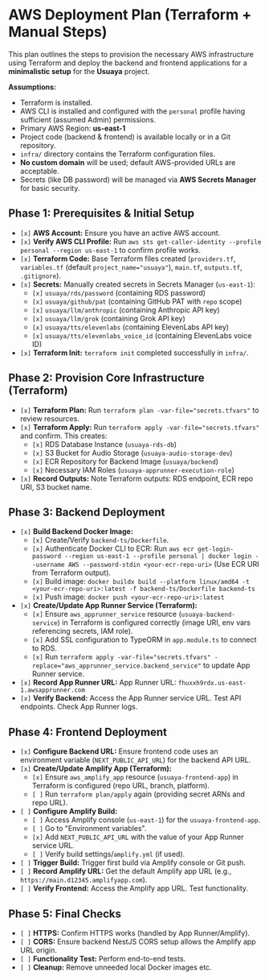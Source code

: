 # AWS Deployment Plan (Terraform + Manual Steps)

This plan outlines the steps to provision the necessary AWS infrastructure using Terraform and deploy the backend and frontend applications for a **minimalistic setup** for the **Usuaya** project.

**Assumptions:**

*   Terraform is installed.
*   AWS CLI is installed and configured with the `personal` profile having sufficient (assumed Admin) permissions.
*   Primary AWS Region: **us-east-1**
*   Project code (backend & frontend) is available locally or in a Git repository.
*   `infra/` directory contains the Terraform configuration files.
*   **No custom domain** will be used; default AWS-provided URLs are acceptable.
*   Secrets (like DB password) will be managed via **AWS Secrets Manager** for basic security.

## Phase 1: Prerequisites & Initial Setup

*   `[x]` **AWS Account:** Ensure you have an active AWS account.
*   `[x]` **Verify AWS CLI Profile:** Run `aws sts get-caller-identity --profile personal --region us-east-1` to confirm profile works.
*   `[x]` **Terraform Code:** Base Terraform files created (`providers.tf`, `variables.tf` (default `project_name="usuaya"`), `main.tf`, `outputs.tf`, `.gitignore`).
*   `[x]` **Secrets:** Manually created secrets in Secrets Manager (`us-east-1`):
    *   `[x]` `usuaya/rds/password` (containing RDS password)
    *   `[x]` `usuaya/github/pat` (containing GitHub PAT with `repo` scope)
    *   `[x]` `usuaya/llm/anthropic` (containing Anthropic API key)
    *   `[x]` `usuaya/llm/grok` (containing Grok API key)
    *   `[x]` `usuaya/tts/elevenlabs` (containing ElevenLabs API key)
    *   `[x]` `usuaya/tts/elevenlabs_voice_id` (containing ElevenLabs voice ID)
*   `[x]` **Terraform Init:** `terraform init` completed successfully in `infra/`.

## Phase 2: Provision Core Infrastructure (Terraform)

*   `[x]` **Terraform Plan:** Run `terraform plan -var-file="secrets.tfvars"` to review resources.
*   `[x]` **Terraform Apply:** Run `terraform apply -var-file="secrets.tfvars"` and confirm. This creates:
    *   `[x]` RDS Database Instance (`usuaya-rds-db`)
    *   `[x]` S3 Bucket for Audio Storage (`usuaya-audio-storage-dev`)
    *   `[x]` ECR Repository for Backend Image (`usuaya/backend`)
    *   `[x]` Necessary IAM Roles (`usuaya-apprunner-execution-role`)
*   `[x]` **Record Outputs:** Note Terraform outputs: RDS endpoint, ECR repo URI, S3 bucket name.

## Phase 3: Backend Deployment

*   `[x]` **Build Backend Docker Image:**
    *   `[x]` Create/Verify `backend-ts/Dockerfile`.
    *   `[x]` Authenticate Docker CLI to ECR: Run `aws ecr get-login-password --region us-east-1 --profile personal | docker login --username AWS --password-stdin <your-ecr-repo-uri>` (Use ECR URI from Terraform output).
    *   `[x]` Build image: `docker buildx build --platform linux/amd64 -t <your-ecr-repo-uri>:latest -f backend-ts/Dockerfile backend-ts`
    *   `[x]` Push image: `docker push <your-ecr-repo-uri>:latest`
*   `[x]` **Create/Update App Runner Service (Terraform):**
    *   `[x]` Ensure `aws_apprunner_service` resource (`usuaya-backend-service`) in Terraform is configured correctly (image URI, env vars referencing secrets, IAM role).
    *   `[x]` Add SSL configuration to TypeORM in `app.module.ts` to connect to RDS.
    *   `[x]` Run `terraform apply -var-file="secrets.tfvars" -replace="aws_apprunner_service.backend_service"` to update App Runner service.
*   `[x]` **Record App Runner URL:** App Runner URL: `fhuxxh9rdx.us-east-1.awsapprunner.com`
*   `[x]` **Verify Backend:** Access the App Runner service URL. Test API endpoints. Check App Runner logs.

## Phase 4: Frontend Deployment

*   `[x]` **Configure Backend URL:** Ensure frontend code uses an environment variable (`NEXT_PUBLIC_API_URL`) for the backend API URL.
*   `[x]` **Create/Update Amplify App (Terraform):**
    *   `[x]` Ensure `aws_amplify_app` resource (`usuaya-frontend-app`) in Terraform is configured (repo URL, branch, platform).
    *   `[ ]` Run `terraform plan/apply` again (providing secret ARNs and repo URL).
*   `[ ]` **Configure Amplify Build:**
    *   `[ ]` Access Amplify console (`us-east-1`) for the `usuaya-frontend-app`.
    *   `[ ]` Go to "Environment variables".
    *   `[x]` Add `NEXT_PUBLIC_API_URL` with the value of your App Runner service URL.
    *   `[ ]` Verify build settings/`amplify.yml` (if used).
*   `[ ]` **Trigger Build:** Trigger first build via Amplify console or Git push.
*   `[ ]` **Record Amplify URL:** Get the default Amplify app URL (e.g., `https://main.d12345.amplifyapp.com`).
*   `[ ]` **Verify Frontend:** Access the Amplify app URL. Test functionality.

## Phase 5: Final Checks

*   `[ ]` **HTTPS:** Confirm HTTPS works (handled by App Runner/Amplify).
*   `[ ]` **CORS:** Ensure backend NestJS CORS setup allows the Amplify app URL origin.
*   `[ ]` **Functionality Test:** Perform end-to-end tests.
*   `[ ]` **Cleanup:** Remove unneeded local Docker images etc.

